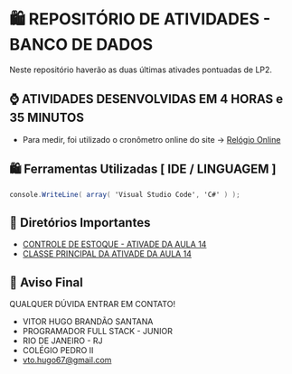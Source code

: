 # 🛍️ REPOSITÓRIO DE ATIVIDADES - BANCO DE DADOS 

Neste repositório haverão as duas últimas ativades pontuadas de LP2.


## ⌚ ATIVIDADES DESENVOLVIDAS EM 4 HORAS e 35 MINUTOS 
- Para medir, foi utilizado o cronômetro online do site -> [Relógio Online](https://relogioonline.com.br/cronometro)

## 🛍️ Ferramentas Utilizadas [ IDE / LINGUAGEM ] 
```c#
console.WriteLine( array( 'Visual Studio Code', 'C#' ) );
```

## 📌 Diretórios Importantes

- [CONTROLE DE ESTOQUE - ATIVADE DA AULA 14](/CONTROLE_DE_ESTOQUE_AULA_14)
- [CLASSE PRINCIPAL DA  ATIVADE DA AULA 14](/CONTROLE_DE_ESTOQUE_AULA_14/Program.cs)

## 🚪 Aviso Final

QUALQUER DÚVIDA ENTRAR EM CONTATO!

- VITOR HUGO BRANDÃO SANTANA
- PROGRAMADOR FULL STACK - JUNIOR
- RIO DE JANEIRO - RJ
- COLÉGIO PEDRO II 
- vto.hugo67@gmail.com
